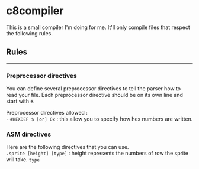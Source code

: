 # c8compiler
This is a small compiler I'm doing for me. It'll only compile files that respect the following rules.  

## Rules
---  
 

### Preprocessor directives
You can define several preprocessor directives to tell the parser how to read your file. Each preprocessor directive should be on its own line and start with `#`.   

Preprocessor directives allowed :  
    - `#HEXDEF $ [or] 0x` : this allow you to specify how hex numbers are written.

### ASM directives
Here are the following directives that you can use.  
`.sprite [height] [type]` : height represents the numbers of row the sprite will take. `type` 